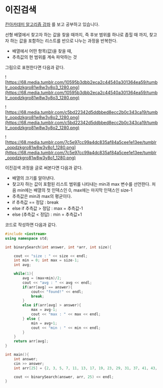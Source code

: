 # 이진검색

[칸아카데미 알고리즘 강좌](https://ko.khanacademy.org/computing/computer-science/algorithms) 를 보고 공부하고 있습니다.

선형 배열에서 찾고자 하는 값을 찾을 때까지, 즉 후보 범위를 하나로 좁힐 때 까지, 찾고자 하는 값을 포함하는 리스트를 반으로 나누는 과정을 반복한다.

- 배열에서 어떤 항목(값)을 찾을 때,
- 추측값의 현 범위를 계속 파악하는 것

그림으로 표현한다면 다음과 같다.

![https://68.media.tumblr.com/10595b3dbb2eca2c44540a301364ea59/tumblr_oopdzkgro81w8w3y8o3_1280.png](https://68.media.tumblr.com/10595b3dbb2eca2c44540a301364ea59/tumblr_oopdzkgro81w8w3y8o3_1280.png)

![https://68.media.tumblr.com/c5bd22342d5ddbbed8ecc2b0c343ca19/tumblr_oopdzkgro81w8w3y8o2_1280.png](https://68.media.tumblr.com/c5bd22342d5ddbbed8ecc2b0c343ca19/tumblr_oopdzkgro81w8w3y8o2_1280.png)

![https://68.media.tumblr.com/7c5e97cc99a4dc835af84a5cee1e13ee/tumblr_oopdzkgro81w8w3y8o1_1280.png](https://68.media.tumblr.com/7c5e97cc99a4dc835af84a5cee1e13ee/tumblr_oopdzkgro81w8w3y8o1_1280.png)



이진검색 과정을 글로 써본다면 다음과 같다.

- 배열의 크기를 알아낸다.
- 찾고자 하는 값이 포함된 리스트 범위를 나타내는 min과 max 변수를 선언한다. 처음 min에는 배열의 첫 인덱스인 0, max에는 마지막 인덱스인 size-1
- 추측값은 min과 max의 평균이다.
- if 추측값 == 정답 : break
- else if 추측값 > 정답 : max = 추측값-1
- else (추측값 < 정답) : min = 추측값+1



코드로 작성하면 다음과 같다.

```c++
#include <iostream>
using namespace std;

int binarySearch(int answer, int *arr, int size){

    cout << "size : " << size << endl;
    int min = 0; int max = size-1;
    int avg;

    while(1){
        avg = (max+min)/2;
        cout << "avg : " << avg << endl;
        if(arr[avg] == answer){
            cout<< "found!" << endl;
            break;
        }
        else if(arr[avg] > answer){
            max = avg-1;
            cout << "max : " << max << endl;
        } else {
            min = avg+1;
            cout << "min : " << min << endl;
        }
    }
    return arr[avg];
}

int main(){
    int answer;
    cin >> answer;
    int arr[25] = {2, 3, 5, 7, 11, 13, 17, 19, 23, 29, 31, 37, 41, 43, 47, 53, 59, 61, 67, 71, 73, 79, 83, 89, 97};

    cout << binarySearch(answer, arr, 25) << endl;
}
```